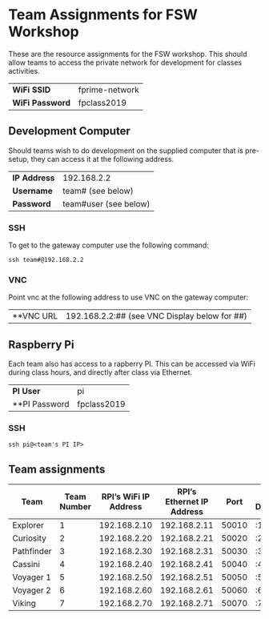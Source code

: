 # Team Assignments for FSW Workshop

These are the resource assignments for the FSW workshop. This should allow teams to access the private network for
development for classes activities. 

| | |
|---|---|
|**WiFi SSID** | fprime-network |
|**WiFi Password** | fpclass2019 |

## Development Computer

Should teams wish to do development on the supplied computer that is pre-setup, they can access it at the following
address.

| | |
|---|---|
| **IP Address** | 192.168.2.2 |
| **Username** | team#  (see below) |
| **Password** | team#user (see below) |

### SSH

To get to the gateway computer use the following command:
```
ssh team#@192.168.2.2
```

### VNC

Point vnc at the following address to use VNC on the gateway computer:

| | |
|---|---|
| **VNC URL | 192.168.2.2:## (see VNC Display below for ##) |

## Raspberry Pi

Each team also has access to a rapberry PI. This can be accessed via WiFi during class hours, and directly after
class via Ethernet.

| | |
|---|---|
| **PI User** | pi |
| **PI Password | fpclass2019 |


### SSH
```
ssh pi@<team's PI IP>
```

## Team assignments

| Team | Team Number | RPI’s WiFi IP Address | RPI’s Ethernet IP Address | Port | VNC Display |
|---|---|---|---|---|---|
| Explorer | 1 | 192.168.2.10 | 192.168.2.11 | 50010 | :10 |
| Curiosity | 2 | 192.168.2.20 | 192.168.2.21 | 50020 | :20 |
| Pathfinder | 3 | 192.168.2.30 | 192.168.2.31 | 50030 | :30 |
| Cassini | 4 | 192.168.2.40 | 192.168.2.41 | 50040 | :40 |
| Voyager 1 | 5 | 192.168.2.50 | 192.168.2.51 | 50050 | :50 |
| Voyager 2 | 6 | 192.168.2.60 | 192.168.2.61 | 50060 | :60 |
| Viking | 7 | 192.168.2.70 | 192.168.2.71 | 50070 | :70 |
